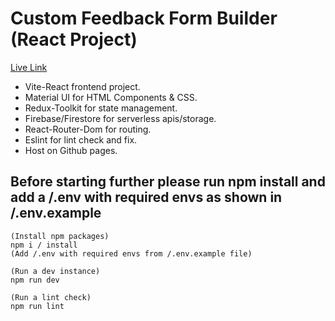 # Custom Feedback Form Builder (React Project)

[Live Link](https://rajatrjsharma.github.io/custom-feedback-form-builder/)

- Vite-React frontend project.
- Material UI for HTML Components & CSS.
- Redux-Toolkit for state management.
- Firebase/Firestore for serverless apis/storage.
- React-Router-Dom for routing.
- Eslint for lint check and fix.
- Host on Github pages.

## Before starting further please run npm install and add a /.env with required envs as shown in /.env.example

    (Install npm packages)
    npm i / install
    (Add /.env with required envs from /.env.example file)

    (Run a dev instance)
    npm run dev

    (Run a lint check)
    npm run lint
